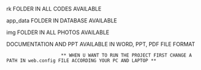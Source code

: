 rk FOLDER IN ALL CODES AVAILABLE

app_data FOLDER IN DATABASE AVAILABLE

img FOLDER IN ALL PHOTOS AVAILABLE

DOCUMENTATION AND PPT AVAILABLE IN WORD, PPT, PDF FILE FORMAT







                        ** WHEN U WANT TO RUN THE PROJECT FIRST CHANGE A PATH IN web.config FILE ACCORDING YOUR PC AND LAPTOP **
